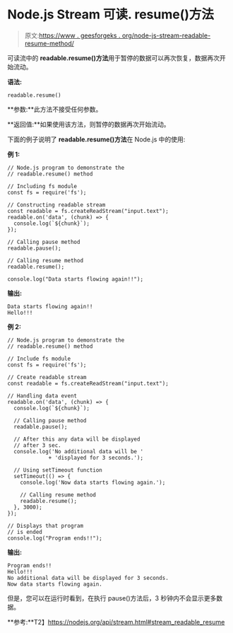# Node.js Stream 可读. resume()方法

> 原文:[https://www . geesforgeks . org/node-js-stream-readable-resume-method/](https://www.geeksforgeeks.org/node-js-stream-readable-resume-method/)

可读流中的 **readable.resume()方法**用于暂停的数据可以再次恢复，数据再次开始流动。

**语法:**

```
readable.resume()
```

**参数:**此方法不接受任何参数。

**返回值:**如果使用该方法，则暂停的数据再次开始流动。

下面的例子说明了 **readable.resume()方法**在 Node.js 中的使用:

**例 1:**

```
// Node.js program to demonstrate the     
// readable.resume() method  

// Including fs module
const fs = require('fs');

// Constructing readable stream
const readable = fs.createReadStream("input.text");
readable.on('data', (chunk) => {
  console.log(`${chunk}`);
});

// Calling pause method
readable.pause();

// Calling resume method
readable.resume();

console.log("Data starts flowing again!!");
```

**输出:**

```
Data starts flowing again!!
Hello!!!

```

**例 2:**

```
// Node.js program to demonstrate the     
// readable.resume() method  

// Include fs module
const fs = require('fs');

// Create readable stream
const readable = fs.createReadStream("input.text");

// Handling data event
readable.on('data', (chunk) => {
  console.log(`${chunk}`);

  // Calling pause method
  readable.pause();

  // After this any data will be displayed 
  // after 3 sec.
  console.log('No additional data will be '
             + 'displayed for 3 seconds.');

  // Using setTimeout function
  setTimeout(() => {
    console.log('Now data starts flowing again.');

    // Calling resume method
    readable.resume();
  }, 3000);
});

// Displays that program 
// is ended
console.log("Program ends!!");
```

**输出:**

```
Program ends!!
Hello!!!
No additional data will be displayed for 3 seconds.
Now data starts flowing again.

```

但是，您可以在运行时看到，在执行 pause()方法后，3 秒钟内不会显示更多数据。

**参考:**T2】https://nodejs.org/api/stream.html#stream_readable_resume